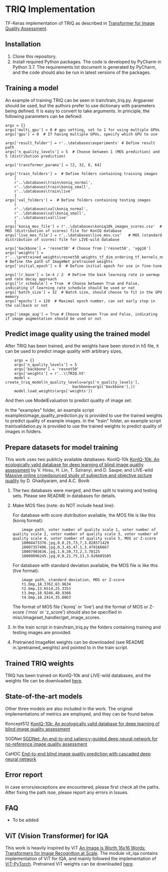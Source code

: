 # TRIQ Implementation

TF-Keras implementation of TRIQ as described in [Transformer for Image Quality Assessment]().

## Installation

1) Clone this repository.
2) Install required Python packages. The code is developed by PyCharm in Python 3.7. The requirements.txt document is generated by PyCharm, and the code should also be run in latest versions of the packages.

## Training a model
An example of training TRIQ can be seen in train/train_triq.py.
Argparser should be used, but the authors prefer to use dictionary with parameters being defined. It is easy to convert to take arguments.
In principle, the following parameters can be defined:

    args = {}
    args['multi_gpu'] = 0 # gpu setting, set to 1 for using multiple GPUs
    args['gpu'] = 0  # If having multiple GPUs, specify which GPU to use

    args['result_folder'] = r'..\databases\experiments' # Define result path
    args['n_quality_levels'] = 5  # Choose between 1 (MOS prediction) and 5 (distribution prediction)

    args['transformer_params'] = [2, 32, 8, 64]

    args['train_folders'] =  # Define folders containing training images
        [
        r'..\databases\train\koniq_normal',
        r'..\databases\train\koniq_small',
        r'..\databases\train\live'
        ]
    args['val_folders'] =  # Define folders containing testing images
        [
        r'..\databases\val\koniq_normal',
        r'..\databases\val\koniq_small',
        r'..\databases\val\live'
        ]
    args['koniq_mos_file'] = r'..\databases\koniq10k_images_scores.csv'  # MOS (distribution of scores) file for KonIQ database
    args['live_mos_file'] = r'..\databases\live_mos.csv'   # MOS (standard distribution of scores) file for LIVE-wild database

    args['backbone'] = 'resnet50' # Choose from ['resnet50', 'vgg16']
    args['weights'] = r'...\pretrained_weights\resnet50_weights_tf_dim_ordering_tf_kernels_notop.h5'  # Define the path of ImageNet pretrained weights
    args['initial_epoch'] = 0  # Define initial epoch for use in fine-tune

    args['lr_base'] = 1e-4 / 2  # Define the back learning rate in warmup and rate decay approach
    args['lr_schedule'] = True  # Choose between True and False, indicating if learning rate schedule should be used or not
    args['batch_size'] = 32  # Batch size, should choose to fit in the GPU memory
    args['epochs'] = 120  # Maximal epoch number, can set early stop in the callback or not

    args['image_aug'] = True # Choose between True and False, indicating if image augmentation should be used or not

## Predict image quality using the trained model
After TRIQ has been trained, and the weights have been stored in h5 file, it can be used to predict image quality with arbitrary sizes,

```shell
    args = {}
    args['n_quality_levels'] = 5
    args['backbone'] = 'resnet50'
    args['weights'] = r'..\\TRIQ.h5'
    model = create_triq_model(n_quality_levels=args['n_quality_levels'],
                              backbone=args['backbone'],])
    model.load_weights(args['weights'])
```
And then use ModelEvaluation to predict quality of image set.

In the "examples" folder, an example script examples\image_quality_prediction.py is provided to use the trained weights to predict quality of example images.
In the "train" folder, an example script train\validation.py is provided to use the trained weights to predict quality of images in folders.

## Prepare datasets for model training
This work uses two publicly available databases: KonIQ-10k [KonIQ-10k: An ecologically valid database for deep learning of blind image quality assessment](https://ieeexplore.ieee.org/document/8968750) by V. Hosu, H. Lin, T. Sziranyi, and D. Saupe;
 and LIVE-wild [Massive online crowdsourced study of subjective and objective picture quality](https://ieeexplore.ieee.org/document/7327186) by D. Ghadiyaram, and A.C. Bovik

1) The two databases were merged, and then split to training and testing sets. Please see README in databases for details.
2) Make MOS files (note: do NOT include head line):

    For database with score distribution available, the MOS file is like this (koniq format):
    ```
        image path, voter number of quality scale 1, voter number of quality scale 2, voter number of quality scale 3, voter number of quality scale 4, voter number of quality scale 5, MOS or Z-score
        10004473376.jpg,0,0,25,73,7,3.828571429
        10007357496.jpg,0,3,45,47,1,3.479166667
        10007903636.jpg,1,0,20,73,2,3.78125
        10009096245.jpg,0,0,21,75,13,3.926605505
    ```

    For database with standard deviation available, the MOS file is like this (live format):
    ```
        image path, standard deviation, MOS or Z-score
        t1.bmp,18.3762,63.9634
        t2.bmp,13.6514,25.3353
        t3.bmp,18.9246,48.9366
        t4.bmp,18.2414,35.8863
    ```

    The format of MOS file ('koniq' or 'live') and the format of MOS or Z-score ('mos' or 'z_score') should also be specified in misc/imageset_handler/get_image_scores.
3) In the train script in train/train_triq.py the folders containing training and testing images are provided.
4) Pretrained ImageNet weights can be downloaded (see README in.\pretrained_weights) and pointed to in the train script.

## Trained TRIQ weights
TRIQ has been trained on KonIQ-10k and LIVE-wild databases, and the weights file can be downloaded [here](https://drive.google.com/file/d/10GSuXCw71g8VQnkI2AfD2z7y3XaY0Yvy/view?usp=sharing).

## State-of-the-art models
Other three models are also included in the work. The original implementations of metrics are employed, and they can be found below.

Koncept512 [KonIQ-10k: An ecologically valid database for deep learning of blind image quality assessment](https://github.com/subpic/koniq)

SGDNet [SGDNet: An end-to-end saliency-guided deep neural network for no-reference image quality assessment](https://github.com/ysyscool/SGDNet)

CaHDC [End-to-end blind image quality prediction with cascaded deep neural network](https://web.xidian.edu.cn/wjj/files/20190620_152557.zip)

## Error report
In case errors/exceptions are encountered, please first check all the paths. After fixing the path isse, please report any errors in Issues.

## FAQ
* To be added


## ViT (Vision Transformer) for IQA
This work is heavily inspired by ViT [An Image is Worth 16x16 Words: Transformers for Image Recognition at Scale](https://arxiv.org/abs/2010.11929). 
The module vit_iqa contains implementation of ViT for IQA, and mainly followed the implementation of [ViT-PyTorch](https://github.com/jeonsworld/ViT-pytorch).
Pretrained ViT weights can be downloaded [here](https://github.com/google-research/vision_transformer).

